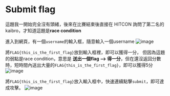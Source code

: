 # Submit flag

這題我一開始完全沒有頭緒，後來在比賽結束後直接在 HITCON 詢問了第二名的kaibro，才知道這題是**race condition**

進入到網頁，有一個`username`的輸入框，隨意輸入一個username
![image](https://github.com/jonafk555/My_CTF_Writeup/assets/75651364/69401726-fe71-4ffd-91ad-f2961ae39644)

將`FLAG{this_is_the_first_flag}`放到輸入框裡，即可以獲得一分，
但因為這題的弱點是race condition，意思是 **送出一個flag --> 得一分**，但在還沒返回分數時，短時間內送出大量的`FLAG{this_is_the_first_flag}`，即可以獲得5分
![image](https://github.com/jonafk555/My_CTF_Writeup/assets/75651364/139605bd-f4bf-45a5-94fb-9398fd01cf23)

將`FLAG{this_is_the_first_flag}`放入輸入框中，快速連續點擊`submit`，即可達成攻擊。
![image](https://github.com/jonafk555/My_CTF_Writeup/assets/75651364/91abcb89-a694-400c-b341-517861481a31)
